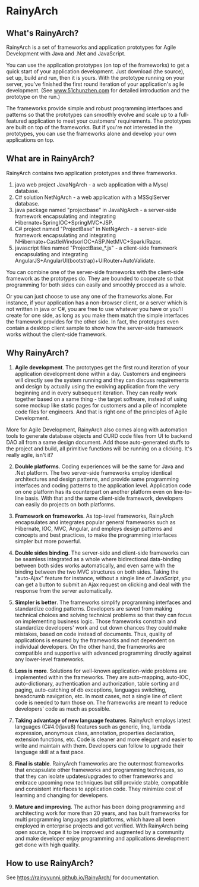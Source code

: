 # RainyArch
## What's RainyArch?
RainyArch is a set of frameworks and application prototypes for Agile Development with Java and .Net and JavaScript.

You can use the application prototypes (on top of the frameworks) to get a quick start of your application development.
Just download (the source), set up, build and run, then it is yours.
With the prototype running on your server, you've finished the first round iteration of your application's agile development.
(See www.51chunzhen.com for detailed introduction and the prototype on the run.)

The frameworks provide simple and robust programming interfaces and patterns so that the prototypes can smoothly evolve and scale up to a full-featured application to meet your customers' requirements.
The prototypes are built on top of the frameworks. But if you're not interested in the prototypes, you can use the frameworks alone and develop your own applications on top.

## What are in RainyArch?
RainyArch contains two application prototypes and three frameworks.

1. java web project JavaNgArch  - a web application with a Mysql database.
2. C# solution NetNgArch  - a web application with a MSSqlServer database.
3. java package named "projectbase" in JavaNgArch - a server-side framework encapsulating and integrating Hibernate+SpringIOC+SpringMVC+JSP.
4. C# project named "ProjectBase" in NetNgArch - a server-side framework encapsulating and integrating NHibernate+CastleWindsorIOC+ASP.NetMVC+Spark/Razor.
5. javascript files named "ProjectBase_*.js" - a client-side framework encapsulating and integrating AngularJS+AngularUI(bootstrap)+UIRouter+AutoValidate.

You can combine one of the server-side frameworks with the client-side framework as the prototypes do. They are bounded to cooperate so that programming for both sides can easily and smoothly proceed as a whole. 
 
Or you can just choose to use any one of the frameworks alone. For instance, if your application has a non-browser client, or a server which is not written in java or C#, you are free to use whatever you have or you'll create for one side, as long as you make them match the simple interfaces the framework provides for the other side. 
In fact, the prototypes even contain a desktop client sample to show how the server-side framework works without the client-side framework.

## Why RainyArch?
1. **Agile development**. The prototypes get the first round iteration of your application development done within a day. 
Customers and engineers will directly see the system running and they can discuss requirements and design by actually using the evolving application from the very beginning and in every subsequent iteration. 
They can really work together based on a same thing - the target software, instead of using some mockup like static pages for customers and a pile of incomplete code files for engineers. And that is right one of the principles of Agile Development.

More for Agile Development, RainyArch also comes along with automation tools to generate database objects and CURD code files from UI to backend DAO all from a same design document. 
Add those auto-generated stuffs to the project and build, all primitive functions will be running on a clicking. It's really agile, isn't it?

2. **Double platforms**. Coding experiences will be the same for Java and .Net platform. The two server-side frameworks employ identical architectures and design patterns, and provide same programming interfaces and coding patterns to the application level. Application code on one platform has its counterpart on another platform even on line-to-line basis. With that and the same client-side framework, developers can easily do projects on both platforms.

3. **Framework on frameworks**. As top-level frameworks, RainyArch encapsulates and integrates popular general frameworks such as Hibernate, IOC, MVC, Angular, and employs design patterns and concepts and best practices, to make the programming interfaces simpler but more powerful.  

4. **Double sides binding**. The server-side and client-side frameworks can be seamless integrated as a whole where bidirectional data-binding between both sides works automatically, and even same with the binding between the two MVC structures on both sides. Taking the "auto-Ajax" feature for instance, without a single line of JavaScript, you can get a button to submit an Ajax request on clicking and deal with the response from the server automatically.  

5. **Simpler is better**. The frameworks simplify programming interfaces and standardize coding patterns. Developers are saved from making technical choices and solving technical problems so that they can focus on implementing business logic. Those frameworks constrain and standardize developers' work and cut down chances they could make mistakes, based on code instead of documents. Thus, quality of applications is ensured by the frameworks and not dependent on individual developers. On the other hand, the frameworks are compatible and supportive with advanced programming directly against any lower-level frameworks.   

6. **Less is more**. Solutions for well-known application-wide problems are implemented within the frameworks. They are auto-mapping, auto-IOC, auto-dictionary, authentication and authorization, table sorting and paging, auto-catching of db exceptions, languages switching, breadcrumb navigation, etc. In most cases, not a single line of client code is needed to turn those on. The frameworks are meant to reduce developers' code as much as possible.

7. **Taking advantage of new language features**. RainyArch employs latest languages (C#4.0/java8) features such as generic, linq, lambda expression, anonymous class, annotation, properties declaration, extension functions, etc. Code is cleaner and more elegant and easier to write and maintain with them. Developers can follow to upgrade their language skill at a fast pace.

8. **Final is stable**. RainyArch frameworks are the outermost frameworks that encapsulate other frameworks and programming techniques, so that they can isolate updates/upgrades to other frameworks and embrace upcoming new techniques but still provide stable, compatible and consistent interfaces to application code. They minimize cost of learning and changing for developers.

9. **Mature and improving**. The author has been doing programming and architecting work for more than 20 years, and has built frameworks for multi programming languages and platforms, which have all been employed in enterprise projects and got verified. With RainyArch being open source, hope it to be improved and augmented by a community and make developer enjoy programming and applications development get done with high quality.    
 
## How to use RainyArch?
See https://rainyyunni.github.io/RainyArch/ for documentation.
